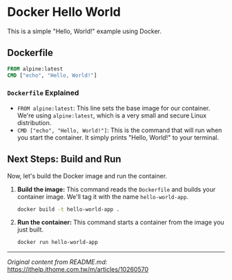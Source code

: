 # Docker Hello World

This is a simple "Hello, World!" example using Docker.

## Dockerfile

```dockerfile
FROM alpine:latest
CMD ["echo", "Hello, World!"]
```

### `Dockerfile` Explained

*   `FROM alpine:latest`: This line sets the base image for our container. We're using `alpine:latest`, which is a very small and secure Linux distribution.
*   `CMD ["echo", "Hello, World!"]`: This is the command that will run when you start the container. It simply prints "Hello, World!" to your terminal.

## Next Steps: Build and Run

Now, let's build the Docker image and run the container.

1.  **Build the image:** This command reads the `Dockerfile` and builds your container image. We'll tag it with the name `hello-world-app`.
    ```bash
    docker build -t hello-world-app .
    ```

2.  **Run the container:** This command starts a container from the image you just built.
    ```bash
    docker run hello-world-app
    ```

---
*Original content from README.md:*
https://ithelp.ithome.com.tw/m/articles/10260570
